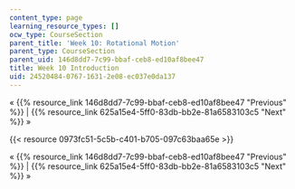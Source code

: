 ```yaml
---
content_type: page
learning_resource_types: []
ocw_type: CourseSection
parent_title: 'Week 10: Rotational Motion'
parent_type: CourseSection
parent_uid: 146d8dd7-7c99-bbaf-ceb8-ed10af8bee47
title: Week 10 Introduction
uid: 24520484-0767-1631-2e08-ec037e0da137
---
```


« {{% resource_link 146d8dd7-7c99-bbaf-ceb8-ed10af8bee47 "Previous" %}} | {{% resource_link 625a15e4-5ff0-83db-bb2e-81a6583103c5 "Next" %}} »

{{< resource 0973fc51-5c5b-c401-b705-097c63baa65e >}}

« {{% resource_link 146d8dd7-7c99-bbaf-ceb8-ed10af8bee47 "Previous" %}} | {{% resource_link 625a15e4-5ff0-83db-bb2e-81a6583103c5 "Next" %}} »